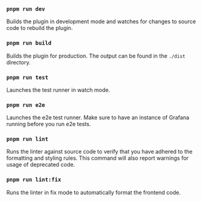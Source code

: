 ### `pnpm run dev`

Builds the plugin in development mode and watches for changes to source code to rebuild the plugin.

### `pnpm run build`

Builds the plugin for production. The output can be found in the `./dist` directory.

### `pnpm run test`

Launches the test runner in watch mode.

### `pnpm run e2e`

Launches the e2e test runner. Make sure to have an instance of Grafana running before you run e2e tests.

### `pnpm run lint`

Runs the linter against source code to verify that you have adhered to the formatting and styling rules. This command will also report warnings for usage of deprecated code.

### `pnpm run lint:fix`

Runs the linter in fix mode to automatically format the frontend code.
